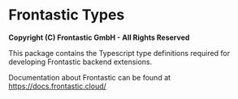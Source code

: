 # Frontastic Types

**Copyright (C) Frontastic GmbH - All Rights Reserved**

This package contains the Typescript type definitions required for developing Frontastic backend extensions.

Documentation about Frontastic can be found at https://docs.frontastic.cloud/
